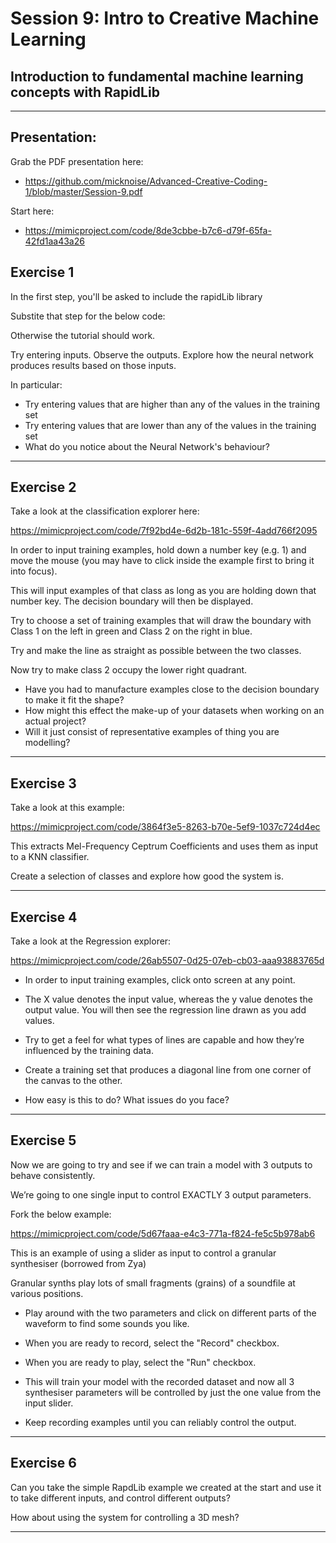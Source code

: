 # Session 9: Intro to Creative Machine Learning

## Introduction to fundamental machine learning concepts with RapidLib

---

## Presentation:

Grab the PDF presentation here:

- https://github.com/micknoise/Advanced-Creative-Coding-1/blob/master/Session-9.pdf

Start here:

* https://mimicproject.com/code/8de3cbbe-b7c6-d79f-65fa-42fd1aa43a26


## Exercise 1

In the first step, you'll be asked to include the rapidLib library

Substite that step for the below code:

<script src="https://www.doc.gold.ac.uk/eavi/rapidmix/RapidLib.js"></script>

Otherwise the tutorial should work.

Try entering inputs. Observe the outputs. Explore how the neural network produces results based on those inputs.

In particular:

* Try entering values that are higher than any of the values in the training set
* Try entering values that are lower than any of the values in the training set
* What do you notice about the Neural Network's behaviour?

---

## Exercise 2

Take a look at the classification explorer here:

https://mimicproject.com/code/7f92bd4e-6d2b-181c-559f-4add766f2095

In order to input training examples, hold down a number key (e.g. 1) and move the mouse (you may have to click inside the example first to bring it into focus).

This will input examples of that class as long as you are holding down that number key. The decision boundary will then be displayed.

Try to choose a set of training examples that will draw the boundary with Class 1 on the left in green and Class 2 on the right in blue.

Try and make the line as straight as possible between the two classes.

Now try to make class 2 occupy the lower right quadrant.

* Have you had to manufacture examples close to the decision boundary to make it fit the shape?
* How might this effect the make-up of your datasets when working on an actual project?
* Will it just consist of representative examples of thing you are modelling?


---

## Exercise 3

Take a look at this example:

https://mimicproject.com/code/3864f3e5-8263-b70e-5ef9-1037c724d4ec

This extracts Mel-Frequency Ceptrum Coefficients and uses them as input to a KNN classifier.

Create a selection of classes and explore how good the system is.


---

## Exercise 4

Take a look at the Regression explorer:

https://mimicproject.com/code/26ab5507-0d25-07eb-cb03-aaa93883765d

* In order to input training examples, click onto screen at any point.

* The X value denotes the input value, whereas the y value denotes the output value. You will then see the regression line drawn as you add values.

* Try to get a feel for what types of lines are capable and how they’re influenced by the training data.

* Create a training set that produces a diagonal line from one corner of the canvas to the other.

* How easy is this to do? What issues do you face?

---

## Exercise 5

Now we are going to try and see if we can train a model with 3 outputs to behave consistently.

We’re going to one single input to control EXACTLY 3 output parameters.

Fork the below example:

https://mimicproject.com/code/5d67faaa-e4c3-771a-f824-fe5c5b978ab6

This is an example of using a slider as input to control a granular synthesiser (borrowed from Zya)

Granular synths play lots of small fragments (grains) of a soundfile at various positions.

* Play around with the two parameters and click on different parts of the waveform to find some sounds you like.

* When you are ready to record, select the "Record" checkbox.

* When you are ready to play, select the "Run" checkbox.

* This will train your model with the recorded dataset and now all 3 synthesiser parameters will be controlled by just the one value from the input slider.

* Keep recording examples until you can reliably control the output.

---

## Exercise 6

Can you take the simple RapdLib example we created at the start and use it to take different inputs, and control different outputs?

How about using the system for controlling a 3D mesh?


---
